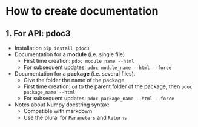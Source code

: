 # How to create documentation


## 1. For API: pdoc3

- Installation `pip install pdoc3`
- Documentation for a **module** (i.e. single file)
  - First time creation: `pdoc module_name --html`
  - For subsequent updates: `pdoc module_name --html --force` 
- Documentation for a **package** (i.e. several files). 
  - Give the folder the name of the package 
  - First time creation: `cd` to the parent folder of the package, then `pdoc package_name --html` 
  - For subsequent updates: `pdoc package_name --html --force`
- Notes about Numpy docstring syntax: 
  - Compatible with markdown
  - Use the plural for `Parameters` and `Returns`   
